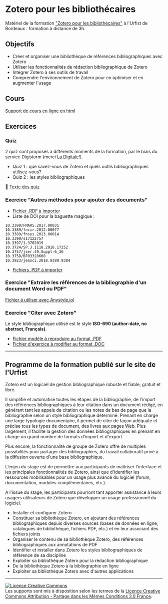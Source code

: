 # Zotero pour les bibliothécaires

Matériel de la formation ["Zotero pour les bibliothécaires"](https://sygefor.reseau-urfist.fr/#/training/10804/13272?from=true) à l'Urfist de Bordeaux : formation à distance de 3h.

## Objectifs

* Créer et organiser une bibliothèque de références bibliographiques avec Zotero
* Utiliser les fonctionnalités de rédaction bibliographique de Zotero
* Intégrer Zotero à ses outils de travail
* Comprendre l'environnement de Zotero pour en optimiser et en augmenter l'usage

## Cours

[Support de cours en ligne en html](https://github.com/fflamerie/zotero_bibpro_dist/blob/main/docs/zotero_bibpro_dist_COURS.md)


## Exercices
### Quiz
2 quiz sont proposés à différents moments de la formation, par le biais du service Digistorm (merci [La Digitale](https://ladigitale.dev/)!).

* Quiz 1 : que savez-vous de Zotero et quels outils bibliographiques utilisez-vous?
* Quiz 2 : les styles bibliographiques

🎯 [Texte des quiz](https://github.com/fflamerie/zotero_bibpro_dist/blob/main/docs/zotero_bibpro_quiz.md)


### Exercice "Autres méthodes pour ajouter des documents"
  * [Fichier .RDF à importer](https://github.com/fflamerie/zotero_bibpro_dist/blob/main/docs/zotero_bibpro_import.rdf)
  * Liste de DOI pour la baguette magique :

```
10.3389/FMARS.2017.00031
10.3389/fncir.2012.00077
10.3389/fnsys.2013.00014
10.3390/s17122757
10.3397/1.3702019
10.3724/SP.J.1118.2018.17252
10.3757/jser.49.Suppl-6_36
10.3758/BF03328608
10.3923/jeasci.2018.9380.9384
```
  * [Fichiers .PDF à importer](https://github.com/fflamerie/zotero_bibpro_dist/tree/main/docs/import-PDF)

### Exercice "Extraire les références de la bibliographie d'un document Word ou PDF"

[Fichier à utiliser avec Anystyle.io](https://github.com/fflamerie/zotero_bibpro_dist/raw/refs/heads/main/docs/zotero_bibpro_ex_anystyle.docx))

### Exercice "Citer avec Zotero"

Le style bibliographique utilisé est le style **ISO-690 (author-date, no abstract, Français)**.

* [Fichier modèle à reproduire au format .PDF](https://github.com/fflamerie/zotero_bibpro_dist/blob/main/docs/zotero_bibpro_CITER_MODELE.pdf)
* [Fichier d'exercice à modifier au format .DOC](https://github.com/fflamerie/zotero_bibpro_dist/blob/main/docs/zotero_bibpro_CITER_EXERCICE.doc)


***
## Programme de la formation publié sur le site de l'Urfist

Zotero est un logiciel de gestion bibliographique robuste et fiable, gratuit et libre.

Il simplifie et automatise toutes les étapes de la bibliographie, de l'import des références bibliographiques à leur citation dans un document rédigé, en générant tant les appels de citation ou les notes de bas de page que la bibliographie selon un style bibliographique déterminé. Prenant en charge une large typologie documentaire, il permet de citer de façon adéquate et précise tous les types de document, des livres aux pages Web. Plus largement, il facilite la gestion des données bibliographiques en prenant en charge un grand nombre de formats d'import et d'export.

Plus encore, la fonctionnalité de groupe de Zotero offre de multiples possibilités pour partager des bibliographies, du travail collaboratif privé à la diffusion ouverte d'une base bibliographique.

L’enjeu du stage est de permettre aux participants de maîtriser l'interface et les principales fonctionnalités de Zotero, ainsi que d'identifier les ressources mobilisables pour un usage plus avancé du logiciel (forum, documentation, modules complémentaires, etc.).

A l'issue du stage, les participants pourront tant apporter assistance à leurs usagers utilisateurs de Zotero que développer un usage professionnel du logiciel.

* Installer et configurer Zotero
* Constituer sa bibliothèque Zotero, en ajoutant des références bibliographiques depuis diverses sources (bases de données en ligne, catalogues de bibliothèque, fichiers PDF, etc.) et en leur associant des fichiers joints
* Organiser le contenu de sa bibliothèque Zotero, des références bibliographiques aux annotations de PDF
* Identifier et installer dans Zotero les styles bibliographiques de référence de sa discipline
* Exploiter sa bibliothèque Zotero pour la rédaction bibliographique
* De la bibliothèque Zotero à la bibliographie en ligne
* Exploiter sa bibliothèque Zotero avec d'autres applications


***

<a rel="license" href="http://creativecommons.org/licenses/by-sa/3.0/fr/"><img alt="Licence Creative Commons" style="border-width:0" src="https://i.creativecommons.org/l/by-sa/3.0/fr/88x31.png" /></a><br />Les supports sont mis à disposition selon les termes de la <a rel="license" href="http://creativecommons.org/licenses/by-sa/3.0/fr/">Licence Creative Commons Attribution -  Partage dans les Mêmes Conditions 3.0 France</a>.
